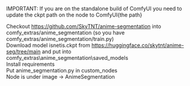 IMPORTANT: If you are on the standalone build of ComfyUI you need to update the ckpt path on the node to ComfyUI\{the path}

Checkout https://github.com/SkyTNT/anime-segmentation into comfy_extras/anime_segmentation (so you have comfy_extras/anime_segmentation/train.py)  
Download model isnetis.ckpt from https://huggingface.co/skytnt/anime-seg/tree/main and put into comfy_extras\anime_segmentation\saved_models  
Install requirements  
Put anime_segmentation.py in custom_nodes  
Node is under image -> AnimeSegmentation  

